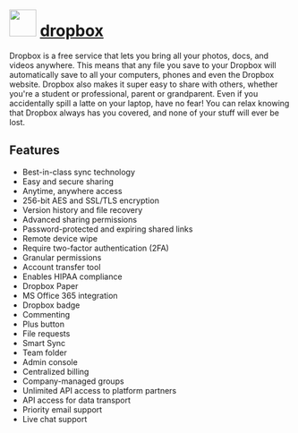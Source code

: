 ﻿# <img src="https://cdn.rawgit.com/chocolatey/chocolatey-coreteampackages/797be4455d8f66a1989713e741137ed8293dd322/icons/dropbox.svg" width="48" height="48"/> [dropbox](https://chocolatey.org/packages/dropbox)


Dropbox is a free service that lets you bring all your photos, docs, and videos anywhere. This means that any file you save to your Dropbox will automatically save to all your computers, phones and even the Dropbox website. Dropbox also makes it super easy to share with others, whether you're a student or professional, parent or grandparent. Even if you accidentally spill a latte on your laptop, have no fear! You can relax knowing that Dropbox always has you covered, and none of your stuff will ever be lost.

## Features
- Best-in-class sync technology
- Easy and secure sharing
- Anytime, anywhere access
- 256-bit AES and SSL/TLS encryption
- Version history and file recovery
- Advanced sharing permissions
- Password-protected and expiring shared links
- Remote device wipe
- Require two-factor authentication (2FA)
- Granular permissions
- Account transfer tool
- Enables HIPAA compliance
- Dropbox Paper
- MS Office 365 integration
- Dropbox badge
- Commenting
- Plus button
- File requests
- Smart Sync
- Team folder
- Admin console
- Centralized billing
- Company-managed groups
- Unlimited API access to platform partners
- API access for data transport
- Priority email support
- Live chat support

